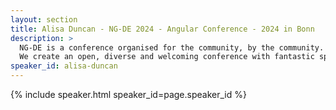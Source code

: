 ```yaml
---
layout: section
title: Alisa Duncan - NG-DE 2024 - Angular Conference - 2024 in Bonn
description: >
  NG-DE is a conference organised for the community, by the community.
  We create an open, diverse and welcoming conference with fantastic speakers and a warm and friendly environment. 
speaker_id: alisa-duncan
---
```


{% include speaker.html speaker_id=page.speaker_id %}
